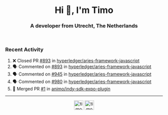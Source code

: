 <h1 align="center">Hi 👋, I'm Timo</h1>
<h3 align="center">A developer from Utrecht, The Netherlands</h3>
<br/>
<!-- https://github.com/rahuldkjain/github-profile-readme-generator --!>

<!--  <p align="left"><img src="https://github-readme-stats.vercel.app/api?username=timoglastra&show_icons=true&count_private=true&" alt="timoglastra" /></p> --!>

<!--
Github language stats
<p align="left"><img src="https://github-readme-stats.vercel.app/api/top-langs/?username=timoglastra&layout=compact" alt="timoglastra" /><p>
-->

<!-- Codestats language stats -->
<!-- <p align="left"><img src="https://codestats-readme.vercel.app/api/top-langs/?username=timoglastra&layout=compact&language_count=12" alt="timoglastra" /><p>    --!>
  
<h3>Recent Activity</h3>

<!--START_SECTION:activity-->
1. ❌ Closed PR [#893](https://github.com/hyperledger/aries-framework-javascript/pull/893) in [hyperledger/aries-framework-javascript](https://github.com/hyperledger/aries-framework-javascript)
2. 🗣 Commented on [#893](https://github.com/hyperledger/aries-framework-javascript/issues/893) in [hyperledger/aries-framework-javascript](https://github.com/hyperledger/aries-framework-javascript)
3. 🗣 Commented on [#945](https://github.com/hyperledger/aries-framework-javascript/issues/945) in [hyperledger/aries-framework-javascript](https://github.com/hyperledger/aries-framework-javascript)
4. 🗣 Commented on [#980](https://github.com/hyperledger/aries-framework-javascript/issues/980) in [hyperledger/aries-framework-javascript](https://github.com/hyperledger/aries-framework-javascript)
5. 🎉 Merged PR [#1](https://github.com/animo/indy-sdk-expo-plugin/pull/1) in [animo/indy-sdk-expo-plugin](https://github.com/animo/indy-sdk-expo-plugin)
<!--END_SECTION:activity-->

---

<p align="center">
<a href="https://twitter.com/timoglastra" target="blank"><img align="center" src="https://cdn.jsdelivr.net/npm/simple-icons@3.0.1/icons/twitter.svg" alt="timoglastra" height="30" width="30" /></a>
<a href="https://linkedin.com/in/timoglastra" target="blank"><img align="center" src="https://cdn.jsdelivr.net/npm/simple-icons@3.0.1/icons/linkedin.svg" alt="timoglastra" height="30" width="30" /></a>
</p>



